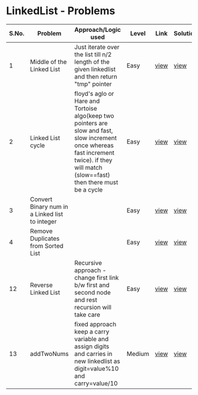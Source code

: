 # LinkedList - Problems

S.No. | Problem | Approach/Logic used | Level | Link | Solution |
------|---------|---------------------|-------|------|----------|
1 | Middle of the Linked List | Just iterate over the list till n/2 length of the given linkedlist and then return "tmp" pointer | Easy | [view](https://leetcode.com/problems/middle-of-the-linked-list/) | [view](middle-of-the-LL.cpp) 
2 | Linked List cycle | floyd's aglo or Hare and Tortoise algo(keep two pointers are slow and fast, slow increment once whereas fast increment twice). if they will match (slow==fast) then there must be a cycle | Easy | [view](https://leetcode.com/problems/linked-list-cycle/description/) | [view](LL-cycle.cpp) 
3 | Convert Binary num in a Linked list to integer |  | Easy | [view](https://leetcode.com/problems/convert-binary-number-in-a-linked-list-to-integer/description/) | [view](Convert-binary-num-to-decimal.cpp) 
4 | Remove Duplicates from Sorted List |  | Easy | [view](https://leetcode.com/problems/remove-duplicates-from-sorted-list/) | [view](remove-dups-from-sorted-lst.cpp) 
12 | Reverse Linked List | Recursive approach - change first link b/w first and second node and rest recursion will take care | Easy | [view](https://leetcode.com/problems/reverse-linked-list/description/) | [view](reverse-LL.cpp) 
13 | addTwoNums | fixed approach keep a carry variable and assign digits and carries in new linkedlist as digit=value%10 and carry=value/10 | Medium | [view](https://leetcode.com/problems/add-two-numbers/description/) | [view](addTwoNums.cpp)